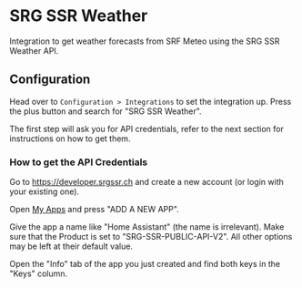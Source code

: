 # SRG SSR Weather

Integration to get weather forecasts from SRF Meteo using the SRG SSR Weather API.

## Configuration

Head over to `Configuration > Integrations` to set the integration up.
Press the plus button and search for "SRG SSR Weather".

The first step will ask you for API credentials, refer to the next section for
instructions on how to get them.

### How to get the API Credentials

Go to <https://developer.srgssr.ch> and create a new account (or login with your existing one).

Open [My Apps](https://developer.srgssr.ch/user/me/apps) and press "ADD A NEW APP".

Give the app a name like "Home Assistant" (the name is irrelevant).
Make sure that the Product is set to "SRG-SSR-PUBLIC-API-V2".
All other options may be left at their default value.

Open the "Info" tab of the app you just created and find both keys in the "Keys" column.
